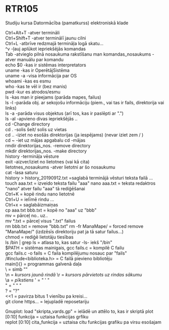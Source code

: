 # RTR105
Studiju kursa Datormācība (pamatkurss) elektroniskā klade

Ctrl+Alt+T              -atver termināli  
Ctrl+Shift+T            -atver terminālī jaunu cilni  
Ctrl+L                  -atbrīve redzmajā termināļa logā skatu...  
^v                      -ļauj aplūkot iepriekšējās komandas  
Tab                     -atvieglo pilnā nosaukuma rakstīšanu
man komandas_nosaukums  -atver manuālu par komandu  
echo $0                 -kas ir sistēmas interpretators  
uname                   -kas ir OperētājSistēma  
uname -a                -visa informācija par OS  
whoami                  -kas es esmu  
who                     -kas te vēl ir (bez manis)  
pwd                     -kur es atrodos/esmu  
ls                      -kas man ir pieejams (parāda mapes, failus)  
ls -l                   -parāda obj. ar sekojošu informāciju (piem., vai tas ir fails, direktorija vai links)  
ls -a                   -parāda visus objektus (arī tos, kas ir paslēpti ar ".")  
ls -al                  -apvieno divas iepriekšējās ..  
cd                      -Change directory  
cd .                    -solis šeit/ solis uz vietas  
cd ..                   -iziet no esošās direktorijas (ja iespējams) (nevar iziet zem / )  
cd ~                    -iet uz mājas apgabalu
cd                      -mājas  
rmdir direktorijas_nos. -remove directory  
mkdir direktorijas_nos. -make directory  
history                 -termināļa vēsture  
exit                    -aizver/iziet no lietotnes (vai kā cita)  
lietotnes_nosaukums     -atver lietotni ar šo nosaukumu  
cat                     -lasa saturu  
history > history_20190912.txt =saglabā terminājā vēsturi teksta failā ...
touch aaa.txt           = izveido teksta failu "aaa"
nano aaa.txt            = teksta redaktros "nano" atver failu "aaa" tā rediģēšanai  
Ctrl+K                  = kopē rindu nano lietotnē  
Ctrl+U                  = ielīmē rindu ...  
Ctrl+x                  = saglabāizmaiņas  
cp aaa.txt bbb.txt      = kopē no "aaa" uz "bbb"  
mv                      = pārceļ no.. uz..  
mv *.txt                = pārceļ visus ".txt" failus  
rm bbb.txt              = remove "bbb.txt"
rm -fr ManaMape/        = forced remove "ManaMape/" (izdzēsīs direktoriju pat ja tā satur failus...)  
chmod                   = rediģē lietotāju tiesības  
ls /bin | grep ls       = atlasa to, kas satur -ls- iekš "/bin"  
$PATH                   = sistēmas mainigais, 
gcc fails.c		= kompilē C failu  
gcc fails.c -o fails	= C faila kompilējumu nosauc par "fails"  
/#include<biblioteka.h>	= C failā pievieno bibliotēju  
main(){}		= programmas galvenā daļa  
\\			= simb "\"  
\n			= *kursors jaunā rindā*
\r			= *kursors pārvietots uz rindas sākumu*  
\a			= *pīkstiens*
\'			= " ' "  
\"			= " " "  
\?			= "?"  
<<1			= pavirza bitus 1 vienību pa kreisi...  
git clone https...	= lejupladē reposetariju



Gnuplot:
load "skripta_vards.gp"     = ielādē un attēlo to, kas ir skriptā
plot [0:10] funkcija        = uztaisa funkcijas grfiku  
replot [0:10] cita_funkcija = uztaisa citu funkcijas grafiku pa virsu esošajam  
